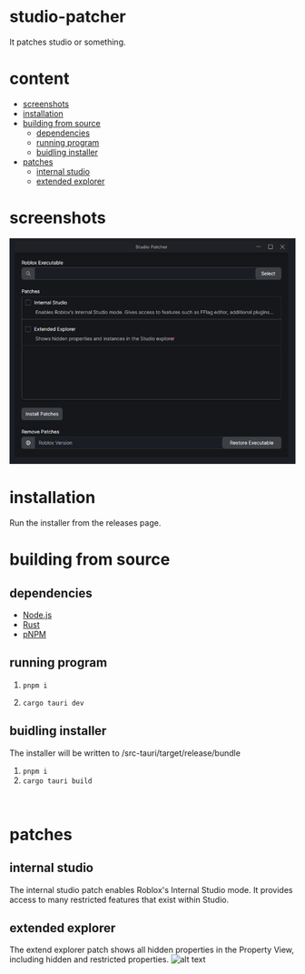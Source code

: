 # studio-patcher
It patches studio or something.

# content 
- [screenshots](#screenshots)
- [installation](#installation)
- [building from source](#building-from-source)
  - [dependencies](#dependencies)
  - [running program](#running-program)
  - [buidling installer](#buidling-installer)
- [patches](#patches)
  - [internal studio](#internal-studio)
  - [extended explorer](#extended-explorer)

# screenshots
![alt text](https://raw.githubusercontent.com/Bork0038/studio-patcher/main/assets/pic.png)

# installation
Run the installer from the releases page.

# building from source
## dependencies
 - [Node.js](https://nodejs.org/en)
 - [Rust](https://www.rust-lang.org/)
 - [pNPM](https://pnpm.io/)

## running program
1. ```pnpm i```

2. ```cargo tauri dev```

## buidling installer
The installer will be written to /src-tauri/target/release/bundle
1. ```pnpm i```
2. ```cargo tauri build```
<br>



# patches

## internal studio
The internal studio patch enables Roblox's Internal Studio mode. It provides access to many restricted features that exist within Studio.

## extended explorer
The extend explorer patch shows all hidden properties in the Property View, including hidden and restricted properties.
![alt text](https://raw.githubusercontent.com/Bork0038/studio-patcher/main/assets/extended.explorer.png)